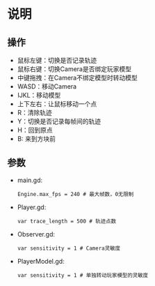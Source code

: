# 说明

## 操作

- 鼠标左键：切换是否记录轨迹
- 鼠标右键：切换Camera是否绑定玩家模型
- 中键拖拽：在Camera不绑定模型时转动模型
- WASD：移动Camera
- IJKL：移动模型
- 上下左右：让鼠标移动一个点
- R：清除轨迹
- Y：切换是否记录每帧间的轨迹
- H：回到原点
- B: 来到方块前

## 参数

- main.gd:
    ```
    Engine.max_fps = 240 # 最大帧数，0无限制
    ```
    
- Player.gd:
    ```
    var trace_length = 500 # 轨迹点数
    ```

- Observer.gd:
    ```
    var sensitivity = 1 # Camera灵敏度
    ```

- PlayerModel.gd:
    ```
    var sensitivity = 1 # 单独转动玩家模型的灵敏度
    ```
